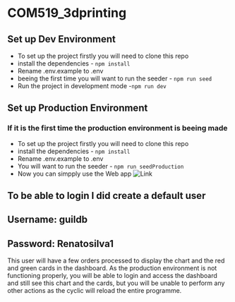 # COM519_3dprinting

## Set up Dev Environment

- To set up the project firstly you will need to clone this repo
- install the dependencies - `npm install`
- Rename .env.example to .env
- beeing the first time you will want to run the seeder - `npm run seed`
- Run the project in development mode -`npm run dev`

## Set up Production Environment

### If it is the first time the production environment is beeing made

- To set up the project firstly you will need to clone this repo
- install the dependencies - `npm install`
- Rename .env.example to .env
- You will want to run the seeder - `npm run seedProduction`
- Now you can simpply use the Web app ![Link](https://dark-gold-cheetah-fez.cyclic.app)
  
## To be able to login I did create a default user

## Username: guildb

## Password: Renatosilva1

This user will have a few orders processed to display the chart and the red and green cards in the dashboard. As the production environment is not functioning properly, you will be able to login and access the dashboard and still see this chart and the cards, but you will be unable to perform any other actions as the cyclic will reload the entire programme.
